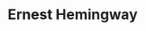 ---
title: Ernest Hemingway
author_slug: ernest_hemingway
wikipedia_url: https://en.wikipedia.org/wiki/Ernest_Hemingway
layout: author
---